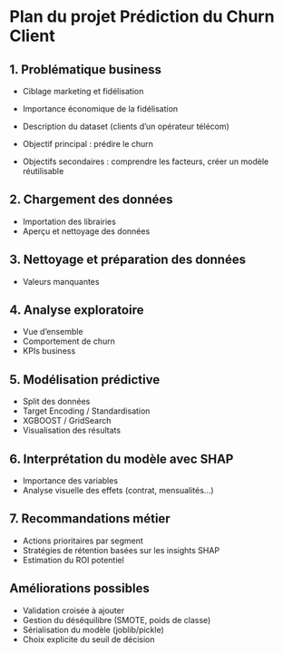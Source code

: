 # Plan du projet Prédiction du Churn Client

## 1. Problématique business
- Ciblage marketing et fidélisation
- Importance économique de la fidélisation
- Description du dataset (clients d’un opérateur télécom)

- Objectif principal : prédire le churn
- Objectifs secondaires : comprendre les facteurs, créer un modèle réutilisable

## 2. Chargement des données
- Importation des librairies
- Aperçu et nettoyage des données
  
## 3. Nettoyage et préparation des données
- Valeurs manquantes 

## 4. Analyse exploratoire
- Vue d’ensemble
- Comportement de churn
- KPIs business

## 5. Modélisation prédictive
- Split des données
- Target Encoding / Standardisation
-  XGBOOST / GridSearch
-  Visualisation des résultats

## 6. Interprétation du modèle avec SHAP
- Importance des variables
- Analyse visuelle des effets (contrat, mensualités…)

## 7. Recommandations métier
- Actions prioritaires par segment
- Stratégies de rétention basées sur les insights SHAP
- Estimation du ROI potentiel

## Améliorations possibles
- Validation croisée à ajouter
- Gestion du déséquilibre (SMOTE, poids de classe)
- Sérialisation du modèle (joblib/pickle)
- Choix explicite du seuil de décision
